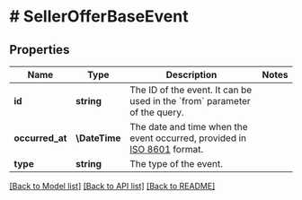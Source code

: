 # # SellerOfferBaseEvent

## Properties

Name | Type | Description | Notes
------------ | ------------- | ------------- | -------------
**id** | **string** | The ID of the event. It can be used in the &#x60;from&#x60; parameter of the query. |
**occurred_at** | **\DateTime** | The date and time when the event occurred, provided in [ISO 8601](https://en.wikipedia.org/wiki/ISO_8601) format. |
**type** | **string** | The type of the event. |

[[Back to Model list]](../../README.md#models) [[Back to API list]](../../README.md#endpoints) [[Back to README]](../../README.md)
